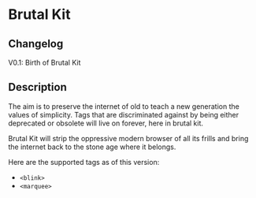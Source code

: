 # Brutal Kit

## Changelog

V0.1: Birth of Brutal Kit

## Description

The aim is to preserve the internet of old to teach a new generation the values of simplicity. Tags that are discriminated against by being either deprecated or obsolete will live on forever, here in brutal kit.

Brutal Kit will strip the oppressive modern browser of all its frills and bring the internet back to the stone age where it belongs.

Here are the supported tags as of this version:
- `<blink>`
- `<marquee>`
